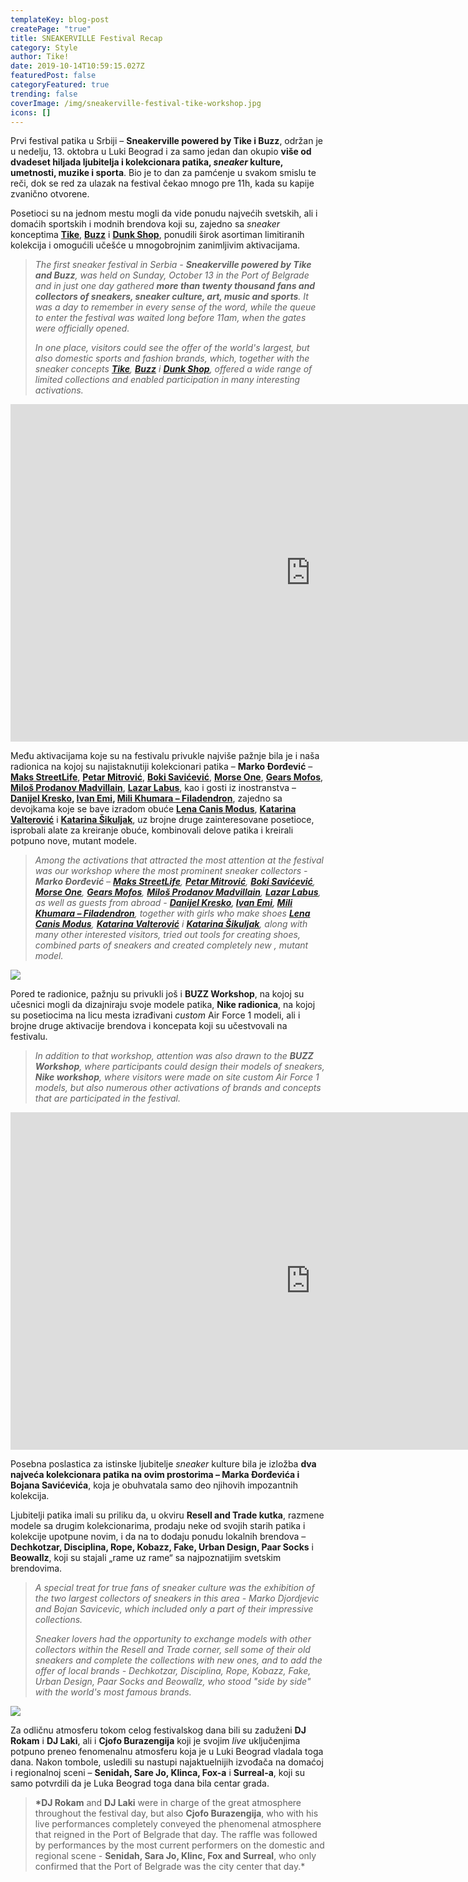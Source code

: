 ```yaml
---
templateKey: blog-post
createPage: "true"
title: SNEAKERVILLE Festival Recap
category: Style
author: Tike!
date: 2019-10-14T10:59:15.027Z
featuredPost: false
categoryFeatured: true
trending: false
coverImage: /img/sneakerville-festival-tike-workshop.jpg
icons: []
---
```

Prvi festival patika u Srbiji – **Sneakerville powered by Tike i Buzz**, održan je u nedelju, 13. oktobra u Luki Beograd i za samo jedan dan okupio **više od dvadeset hiljada ljubitelja i kolekcionara patika, *sneaker* kulture, umetnosti, muzike i sporta**. Bio je to dan za pamćenje u svakom smislu te reči, dok se red za ulazak na festival čekao mnogo pre 11h, kada su kapije zvanično otvorene.

Posetioci su na jednom mestu mogli da vide ponudu najvećih svetskih, ali i domaćih sportskih i modnih brendova koji su, zajedno sa *sneaker* konceptima **[Tike](http://tike.rs)**, **[Buzz](https://www.buzzsneakers.com/SRB_rs)** i **[Dunk Shop](https://dunkshop.rs/)**, ponudili širok asortiman limitiranih kolekcija i omogućili učešće u mnogobrojnim zanimljivim aktivacijama.

> *The first sneaker festival in Serbia - **Sneakerville powered by Tike and Buzz**, was held on Sunday, October 13 in the Port of Belgrade and in just one day gathered **more than twenty thousand fans and collectors of sneakers, sneaker culture, art, music and sports**. It was a day to remember in every sense of the word, while the queue to enter the festival was waited long before 11am, when the gates were officially opened.*
>
> *In one place, visitors could see the offer of the world's largest, but also domestic sports and fashion brands, which, together with the sneaker concepts **[Tike](http://tike.rs)**, **[Buzz](https://www.buzzsneakers.com/SRB_rs)** i **[Dunk Shop](https://dunkshop.rs/)**, offered a wide range of limited collections and enabled participation in many interesting activations.*

<iframe width="960" height="540" src="https://www.youtube.com/embed/HsdHqxOc5Sg" frameborder="0" allow="accelerometer; autoplay; clipboard-write; encrypted-media; gyroscope; picture-in-picture" allowfullscreen></iframe>

Među aktivacijama koje su na festivalu privukle najviše pažnje bila je i naša radionica na kojoj su najistaknutiji kolekcionari patika – **Marko Đorđević** – **[Maks StreetLife](https://www.instagram.com/maks_streetlife/)**, **[Petar Mitrović](https://www.instagram.com/_mitrovicp/)**, **[Boki Savićević](https://www.instagram.com/_freshpair_/)**, **[Morse One](https://www.instagram.com/morse_one/)**, **[Gears Mofos](https://www.instagram.com/gears_mofos/)**, **[Miloš Prodanov Madvillain](https://www.instagram.com/___madvillain/)**, **[Lazar Labus](https://www.instagram.com/lazar.labus/)**, kao i gosti iz inostranstva – **[Danijel Kresko](https://www.instagram.com/dkresko/), [Ivan Emi](https://www.instagram.com/emivannn/), [Mili Khumara – Filadendron](https://www.instagram.com/filadendron/)**, zajedno sa devojkama koje se bave izradom obuće **[Lena Canis Modus](https://www.instagram.com/lena_canis_modus/)**, **[Katarina Valterović](https://www.instagram.com/cipelic_/)** i **[Katarina Šikuljak](https://www.instagram.com/neko_tamo/)**, uz brojne druge zainteresovane posetioce, isprobali alate za kreiranje obuće, kombinovali delove patika i kreirali potpuno nove, mutant modele.

> *Among the activations that attracted the most attention at the festival was our workshop where the most prominent sneaker collectors - **Marko Đorđević** – **[Maks StreetLife](https://www.instagram.com/maks_streetlife/)**, **[Petar Mitrović](https://www.instagram.com/_mitrovicp/)**, **[Boki Savićević](https://www.instagram.com/_freshpair_/)**, **[Morse One](https://www.instagram.com/morse_one/)**, **[Gears Mofos](https://www.instagram.com/gears_mofos/)**, **[Miloš Prodanov Madvillain](https://www.instagram.com/___madvillain/)**, **[Lazar Labus](https://www.instagram.com/lazar.labus/)**, as well as guests from abroad - **[Danijel Kresko](https://www.instagram.com/dkresko/), [Ivan Emi](https://www.instagram.com/emivannn/), [Mili Khumara – Filadendron](https://www.instagram.com/filadendron/)**, together with girls who make shoes **[Lena Canis Modus](https://www.instagram.com/lena_canis_modus/)**, **[Katarina Valterović](https://www.instagram.com/cipelic_/)** i **[Katarina Šikuljak](https://www.instagram.com/neko_tamo/)**, along with many other interested visitors, tried out tools for creating shoes, combined parts of sneakers and created completely new , mutant model.*

![](/img/sneakerville-festival-tike-stand-3-.jpg)

Pored te radionice, pažnju su privukli još i **BUZZ Workshop**, na kojoj su učesnici mogli da dizajniraju svoje modele patika, **Nike radionica**, na kojoj su posetiocima na licu mesta izrađivani *custom* Air Force 1 modeli, ali i brojne druge aktivacije brendova i koncepata koji su učestvovali na festivalu.

> *In addition to that workshop, attention was also drawn to the **BUZZ Workshop**, where participants could design their models of sneakers, **Nike workshop**, where visitors were made on site custom Air Force 1 models, but also numerous other activations of brands and concepts that are participated in the festival.*

<iframe width="960" height="540" src="https://www.youtube.com/embed/GXjGas88Zok" frameborder="0" allow="accelerometer; autoplay; clipboard-write; encrypted-media; gyroscope; picture-in-picture" allowfullscreen></iframe>

Posebna poslastica za istinske ljubitelje *sneaker* kulture bila je izložba **dva najveća kolekcionara patika na ovim prostorima – Marka Đorđevića i Bojana Savićevića**, koja je obuhvatala samo deo njihovih impozantnih kolekcija.

Ljubitelji patika imali su priliku da, u okviru **Resell and Trade kutka**, razmene modele sa drugim kolekcionarima, prodaju neke od svojih starih patika i kolekcije upotpune novim, i da na to dodaju ponudu lokalnih brendova – **Dechkotzar, Disciplina, Rope, Kobazz, Fake, Urban Design, Paar Socks** i **Beowallz**, koji su stajali „rame uz rame“ sa najpoznatijim svetskim brendovima.

> *A special treat for true fans of sneaker culture was the exhibition of the two largest collectors of sneakers in this area - Marko Djordjevic and Bojan Savicevic, which included only a part of their impressive collections.*
>
> *Sneaker lovers had the opportunity to exchange models with other collectors within the Resell and Trade corner, sell some of their old sneakers and complete the collections with new ones, and to add the offer of local brands - Dechkotzar, Disciplina, Rope, Kobazz, Fake, Urban Design, Paar Socks and Beowallz, who stood "side by side" with the world's most famous brands.*

![](/img/sneakerville-festival-tike-stand-12-.jpg)

Za odličnu atmosferu tokom celog festivalskog dana bili su zaduženi **DJ Rokam** i **DJ Laki**, ali i **Cjofo Burazengija** koji je svojim *live* uključenjima potpuno preneo fenomenalnu atmosferu koja je u Luki Beograd vladala toga dana. Nakon tombole, usledili su nastupi najaktuelnijih izvođača na domaćoj i regionalnoj sceni – **Senidah, Sare Jo, Klinca, Fox-a** i **Surreal-a**, koji su samo potvrdili da je Luka Beograd toga dana bila centar grada.

> **\*DJ Rokam** and **DJ Laki** were in charge of the great atmosphere throughout the festival day, but also **Cjofo Burazengija**, who with his live performances completely conveyed the phenomenal atmosphere that reigned in the Port of Belgrade that day. The raffle was followed by performances by the most current performers on the domestic and regional scene - **Senidah, Sara Jo, Klinc, Fox and Surreal**, who only confirmed that the Port of Belgrade was the city center that day.*